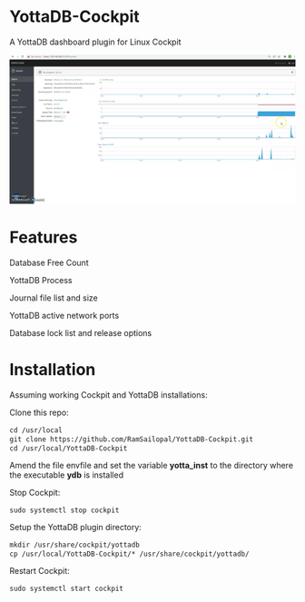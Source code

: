 # YottaDB-Cockpit

A YottaDB dashboard plugin for Linux Cockpit

![Alt text](yottadb-cockpit.webp?raw=true "YottaDB Cockpit")

# Features

Database Free Count

YottaDB Process

Journal file list and size

YottaDB active network ports

Database lock list and release options

# Installation

Assuming working Cockpit and YottaDB installations:

Clone this repo:
    
    cd /usr/local
    git clone https://github.com/RamSailopal/YottaDB-Cockpit.git
    cd /usr/local/YottaDB-Cockpit

Amend the file envfile and set the variable **yotta_inst** to the directory where the executable **ydb** is installed

Stop Cockpit:

    sudo systemctl stop cockpit
    
 Setup the YottaDB plugin directory:
 
    mkdir /usr/share/cockpit/yottadb
    cp /usr/local/YottaDB-Cockpit/* /usr/share/cockpit/yottadb/

Restart Cockpit:

    sudo systemctl start cockpit
